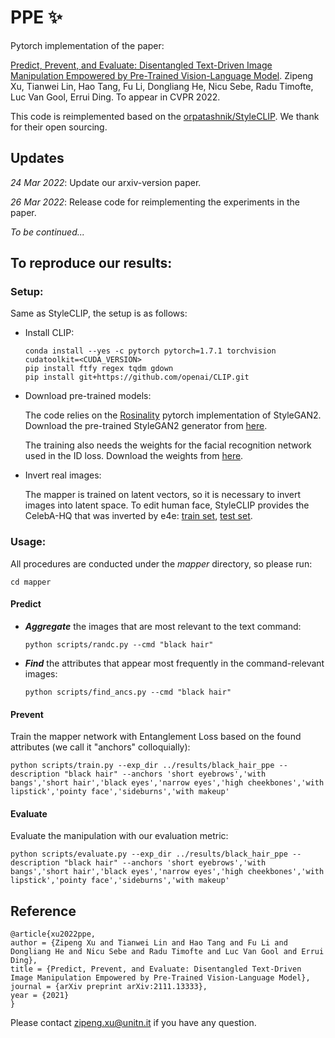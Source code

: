 # PPE ✨
Pytorch implementation of the paper:

[Predict, Prevent, and Evaluate: Disentangled Text-Driven Image Manipulation Empowered by Pre-Trained Vision-Language Model](https://arxiv.org/abs/2111.13333).
Zipeng Xu, Tianwei Lin, Hao Tang, Fu Li, Dongliang He, Nicu Sebe, Radu Timofte, Luc Van Gool, Errui Ding.
To appear in CVPR 2022.

This code is reimplemented based on the [orpatashnik/StyleCLIP](https://github.com/orpatashnik/StyleCLIP).
We thank for their open sourcing.

## Updates
_24 Mar 2022_: Update our arxiv-version paper.

_26 Mar 2022_: Release code for reimplementing the experiments in the paper.

_To be continued..._

## To reproduce our results:
### Setup:
Same as StyleCLIP, the setup is as follows:

- Install CLIP:
    ```shell script
    conda install --yes -c pytorch pytorch=1.7.1 torchvision cudatoolkit=<CUDA_VERSION>
    pip install ftfy regex tqdm gdown
    pip install git+https://github.com/openai/CLIP.git
    ```
- Download pre-trained models:

    The code relies on the [Rosinality](https://github.com/rosinality/stylegan2-pytorch/) pytorch implementation of StyleGAN2.
Download the pre-trained StyleGAN2 generator from [here](https://drive.google.com/file/d/1EM87UquaoQmk17Q8d5kYIAHqu0dkYqdT/view?usp=sharing).
    
    The training also needs the weights for the facial recognition network used in the ID loss. 
Download the weights from [here](https://drive.google.com/file/d/1KW7bjndL3QG3sxBbZxreGHigcCCpsDgn/view?usp=sharing).

- Invert real images:

    The mapper is trained on latent vectors, so it is necessary to invert images into latent space.
    To edit human face, StyleCLIP provides the CelebA-HQ that was inverted by e4e:
[train set](https://drive.google.com/file/d/1gof8kYc_gDLUT4wQlmUdAtPnQIlCO26q/view?usp=sharing), [test set](https://drive.google.com/file/d/1j7RIfmrCoisxx3t-r-KC02Qc8barBecr/view?usp=sharing).

### Usage:
All procedures are conducted under the *mapper* directory, so please run:
```shell script
cd mapper
```
#### Predict
- ***Aggregate*** the images that are most relevant to the text command:
    
    ```shell script
    python scripts/randc.py --cmd "black hair"
    ```

- ***Find*** the attributes that appear most frequently in the command-relevant images:
    ```shell script
    python scripts/find_ancs.py --cmd "black hair"
    ```

#### Prevent
Train the mapper network with Entanglement Loss based on the found attributes (we call it "anchors" colloquially):
```shell script
python scripts/train.py --exp_dir ../results/black_hair_ppe --description "black hair" --anchors 'short eyebrows','with bangs','short hair','black eyes','narrow eyes','high cheekbones','with lipstick','pointy face','sideburns','with makeup'
```
#### Evaluate
Evaluate the manipulation with our evaluation metric:
```shell script
python scripts/evaluate.py --exp_dir ../results/black_hair_ppe --description "black hair" --anchors 'short eyebrows','with bangs','short hair','black eyes','narrow eyes','high cheekbones','with lipstick','pointy face','sideburns','with makeup'
```

## Reference
```
@article{xu2022ppe,
author = {Zipeng Xu and Tianwei Lin and Hao Tang and Fu Li and Dongliang He and Nicu Sebe and Radu Timofte and Luc Van Gool and Errui Ding},
title = {Predict, Prevent, and Evaluate: Disentangled Text-Driven Image Manipulation Empowered by Pre-Trained Vision-Language Model},
journal = {arXiv preprint arXiv:2111.13333},
year = {2021}
}
```

Please contact zipeng.xu@unitn.it if you have any question.
